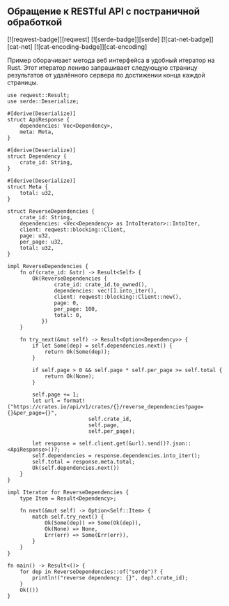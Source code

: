 ## Обращение к RESTful API с постраничной обработкой

[![reqwest-badge]][reqwest] [![serde-badge]][serde] [![cat-net-badge]][cat-net] [![cat-encoding-badge]][cat-encoding]

Пример оборачивает метода веб интерфейса в удобный итератор на Rust. Этот итератор лениво запрашивает следующую страницу результатов от удалённого сервера по достижении конца каждой страницы.

```rust,edition2018,no_run
use reqwest::Result;
use serde::Deserialize;

#[derive(Deserialize)]
struct ApiResponse {
    dependencies: Vec<Dependency>,
    meta: Meta,
}

#[derive(Deserialize)]
struct Dependency {
    crate_id: String,
}

#[derive(Deserialize)]
struct Meta {
    total: u32,
}

struct ReverseDependencies {
    crate_id: String,
    dependencies: <Vec<Dependency> as IntoIterator>::IntoIter,
    client: reqwest::blocking::Client,
    page: u32,
    per_page: u32,
    total: u32,
}

impl ReverseDependencies {
    fn of(crate_id: &str) -> Result<Self> {
        Ok(ReverseDependencies {
               crate_id: crate_id.to_owned(),
               dependencies: vec![].into_iter(),
               client: reqwest::blocking::Client::new(),
               page: 0,
               per_page: 100,
               total: 0,
           })
    }

    fn try_next(&mut self) -> Result<Option<Dependency>> {
        if let Some(dep) = self.dependencies.next() {
            return Ok(Some(dep));
        }

        if self.page > 0 && self.page * self.per_page >= self.total {
            return Ok(None);
        }

        self.page += 1;
        let url = format!("https://crates.io/api/v1/crates/{}/reverse_dependencies?page={}&per_page={}",
                          self.crate_id,
                          self.page,
                          self.per_page);

        let response = self.client.get(&url).send()?.json::<ApiResponse>()?;
        self.dependencies = response.dependencies.into_iter();
        self.total = response.meta.total;
        Ok(self.dependencies.next())
    }
}

impl Iterator for ReverseDependencies {
    type Item = Result<Dependency>;

    fn next(&mut self) -> Option<Self::Item> {
        match self.try_next() {
            Ok(Some(dep)) => Some(Ok(dep)),
            Ok(None) => None,
            Err(err) => Some(Err(err)),
        }
    }
}

fn main() -> Result<()> {
    for dep in ReverseDependencies::of("serde")? {
        println!("reverse dependency: {}", dep?.crate_id);
    }
    Ok(())
}
```
